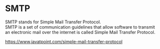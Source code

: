 # SMTP 
SMTP stands for Simple Mail Transfer Protocol.<br/>
SMTP is a set of communication guidelines that allow software to transmit an electronic mail over the internet is called Simple Mail Transfer Protocol.

https://www.javatpoint.com/simple-mail-transfer-protocol
